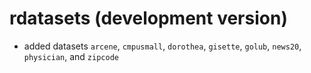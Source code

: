 # rdatasets (development version)

* added datasets `arcene`, `cmpusmall`, `dorothea`, `gisette`, `golub`,
  `news20`, `physician`, and `zipcode`
